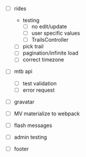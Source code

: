 * [ ] rides

  * testing
    * [ ] no edit/update
    * [ ] user specific values
    * [ ] TrailsController
  * [ ] pick trail
  * [ ] pagination/infinite load
  * [ ] correct timezone

* [ ] mtb api

  * [ ] test validation
  * [ ] error request

* [ ] gravatar
* [ ] MV materialize to webpack
* [ ] flash messages
* [ ] admin testing
* [ ] footer
